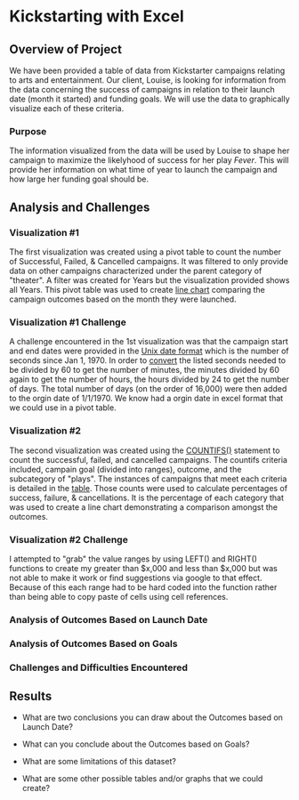 # Kickstarting with Excel

## Overview of Project
We have been provided a table of data from Kickstarter campaigns relating to arts and entertainment. Our client, Louise, is looking for information from the data concerning the success of campaigns in relation to their launch date (month it started) and funding goals.  We will use the data to graphically visualize each of these criteria. 


### Purpose
The information visualized from the data will be used by Louise to shape her campaign to maximize the likelyhood of success for her play *Fever*.  This will provide her information on what time of year to launch the campaign and how large her funding goal should be. 


## Analysis and Challenges
### Visualization #1 
The first visualization was created using a pivot table to count the number of Successful, Failed, & Cancelled campaigns.  It was filtered to only provide data on other campaigns characterized under the parent category of "theater".  A filter was created for Years but the visualization provided shows all Years.  This pivot table was used to create [line chart](https://github.com/ethiry99/HW1_Submissions/blob/main/Resources/Theater_Outcomes_vs_Launch.png) comparing the campaign outcomes based on the month they were launched.

### Visualization #1 Challenge

A challenge encountered in the 1st visualization was that the campaign start and end dates were provided in the [Unix date format](https://github.com/ethiry99/HW1_Submissions/blob/main/Excel%20Images/Unix%20Date%20%26%20Time%20example.png) which is the number of seconds since Jan 1, 1970.  In order to [convert](https://github.com/ethiry99/HW1_Submissions/blob/main/Excel%20Images/Unix%20Conversion%20to%20Excel%20Date.png) the listed seconds needed to be divided by 60 to get the number of minutes, the minutes divided by 60 again to get the number of hours, the hours divided by 24 to get the number of days.  The total number of days (on the order of 16,000) were then added to the orgin date of 1/1/1970.  We know had a orgin date in excel format that we could use in a pivot table.

### Visualization #2
The second visualization was created using the [COUNTIFS()](https://github.com/ethiry99/HW1_Submissions/blob/main/Excel%20Images/COUNTIFS%20example.png) statement to count the successful, failed, and cancelled campaigns. The countifs criteria included, campain goal (divided into ranges), outcome, and the subcategory of "plays".  The instances of campaigns that meet each criteria is detailed in the [table](https://github.com/ethiry99/HW1_Submissions/blob/main/Excel%20Images/Results%20Table.png).  Those counts were used to calculate percentages of success, failure, & cancellations. It is the percentage of each category that was used to create a line chart demonstrating a comparison amongst the outcomes.

### Visualization #2 Challenge
I attempted to "grab" the value ranges by using LEFT() and RIGHT() functions to create my greater than $x,000 and less than $x,000 but was not able to make it work or find suggestions via google to that effect. Because of this each range had to be hard coded into the function rather than being able to copy paste of cells using cell references.

### Analysis of Outcomes Based on Launch Date

### Analysis of Outcomes Based on Goals

### Challenges and Difficulties Encountered

## Results

- What are two conclusions you can draw about the Outcomes based on Launch Date?

- What can you conclude about the Outcomes based on Goals?

- What are some limitations of this dataset?

- What are some other possible tables and/or graphs that we could create?
